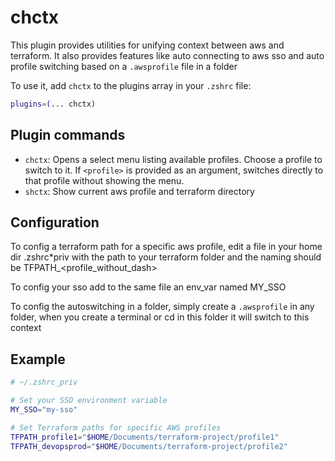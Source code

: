# chctx

This plugin provides utilities for unifying context between aws and terraform. It also provides features like
auto connecting to aws sso and auto profile switching based on a `.awsprofile` file in a folder

To use it, add `chctx` to the plugins array in your `.zshrc` file:

```zsh
plugins=(... chctx)
```

## Plugin commands

- `chctx`: Opens a select menu listing available profiles. Choose a profile to switch to it. If `<profile>` is
  provided as an argument, switches directly to that profile without showing the menu.
- `shctx`: Show current aws profile and terraform directory

## Configuration

To config a terraform path for a specific aws profile, edit a file in your home dir .zshrc\*priv with the path
to your terraform folder and the naming should be TFPATH\_<profile_without_dash>

To config your sso add to the same file an env_var named MY_SSO

To config the autoswitching in a folder, simply create a `.awsprofile` in any folder, when you create a terminal or cd in this folder it will switch to this context

## Example

```zsh
# ~/.zshrc_priv

# Set your SSO environment variable
MY_SSO="my-sso"

# Set Terraform paths for specific AWS profiles
TFPATH_profile1="$HOME/Documents/terraform-project/profile1"
TFPATH_devopsprod="$HOME/Documents/terraform-project/profile2"
```

